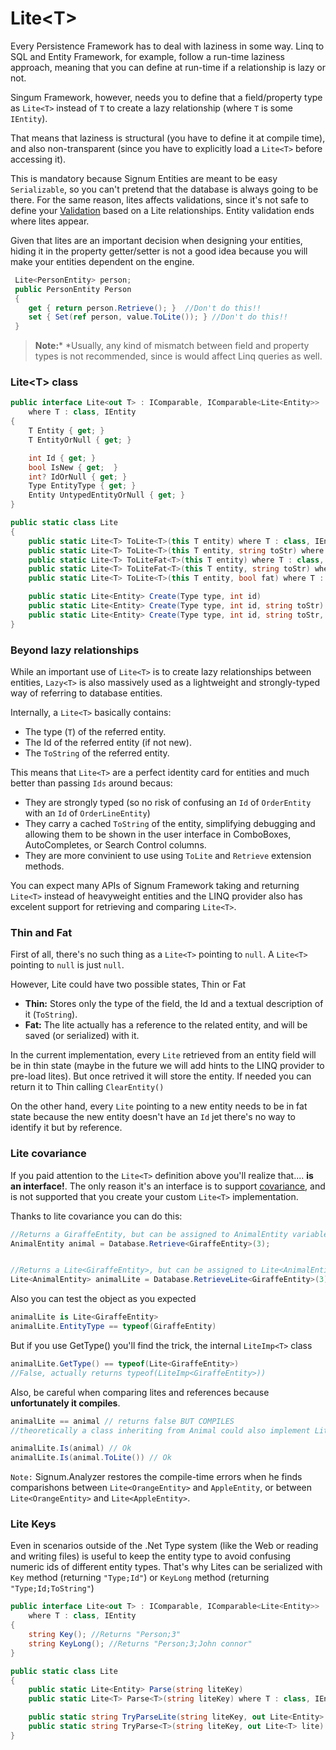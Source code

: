 ﻿# Lite\<T>

Every Persistence Framework has to deal with laziness in some way. Linq to SQL and Entity Framework, for example, follow a run-time laziness approach, meaning that you can define at run-time if a relationship is lazy or not.

Singum Framework, however, needs you to define that a field/property type as `Lite<T>` instead of `T` to create a lazy relationship (where `T` is some `IEntity`).

That means that laziness is structural (you have to define it at compile time), and also non-transparent (since you have to explicitly load a `Lite<T>` before accessing it). 

This is mandatory because Signum Entities are meant to be easy `Serializable`, so you can't pretend that the database is always going to be there. For the same reason, lites affects validations, since it's not safe to define your [Validation](Validation.md) based on a Lite relationships. Entity validation ends where lites appear. 

Given that lites are an important decision when designing your entities, hiding it in the property getter/setter is not a good idea because you will make your entities dependent on the engine. 

```C#
 Lite<PersonEntity> person;
 public PersonEntity Person
 {
    get { return person.Retrieve(); }  //Don't do this!!
    set { Set(ref person, value.ToLite()); } //Don't do this!!
 }
```

> **Note:*** *Usually, any kind of mismatch between field and property types is not recommended, since is would affect Linq queries as well.

### Lite\<T> class

```C#
public interface Lite<out T> : IComparable, IComparable<Lite<Entity>>
    where T : class, IEntity
{
    T Entity { get; }
    T EntityOrNull { get; }

    int Id { get; }
    bool IsNew { get;  }
    int? IdOrNull { get; }
    Type EntityType { get; }
    Entity UntypedEntityOrNull { get; }
}

public static class Lite
{ 
    public static Lite<T> ToLite<T>(this T entity) where T : class, IEntity
    public static Lite<T> ToLite<T>(this T entity, string toStr) where T : class, IEntity
    public static Lite<T> ToLiteFat<T>(this T entity) where T : class, IEntity
    public static Lite<T> ToLiteFat<T>(this T entity, string toStr) where T : class, IEntity
    public static Lite<T> ToLite<T>(this T entity, bool fat) where T : class, IEntity

    public static Lite<Entity> Create(Type type, int id)
    public static Lite<Entity> Create(Type type, int id, string toStr)
    public static Lite<Entity> Create(Type type, int id, string toStr, ModifiedState state)
}
```

### Beyond lazy relationships

While an important use of `Lite<T>` is to create lazy relationships between entities, `Lazy<T>` is also massively used as a lightweight and strongly-typed way of referring to database entities. 

Internally, a `Lite<T>` basically contains: 

* The type (`T`) of the referred entity. 
* The Id of the referred entity (if not new). 
* The `ToString` of the referred entity.

This means that `Lite<T>` are a perfect identity card for entities and much better than passing `Ids` around becaus: 
* They are strongly typed (so no risk of confusing an `Id` of `OrderEntity` with an `Id` of `OrderLineEntity`)
* They carry a cached `ToString` of the entity, simplifying debugging and allowing them to be shown in the user interface in ComboBoxes, AutoCompletes, or Search Control columns. 
* They are more convinient to use using `ToLite` and `Retrieve` extension methods. 

You can expect many APIs of Signum Framework taking and returning `Lite<T>` instead of heavyweight  entities and the LINQ provider also has excelent support for retrieving and comparing `Lite<T>`. 

### Thin and Fat
First of all, there's no such thing as a `Lite<T>` pointing to `null`. A `Lite<T>` pointing to `null` is just `null`.

However, Lite<T> could have two possible states, Thin or Fat
* **Thin:** Stores only the type of the field, the Id and a textual description of it (`ToString`).
* **Fat:** The lite actually has a reference to the related entity, and will be saved (or serialized) with it. 

In the current implementation, every `Lite` retrieved from an entity field will be in thin state (maybe in the future we will add hints to the LINQ provider to pre-load lites). But once retrived it will store the entity. If needed you can return it to Thin calling `ClearEntity()`

On the other hand, every `Lite` pointing to a new entity needs to be in fat state because the new entity doesn't have an `Id` jet there's no way to identify it but by reference. 

### Lite covariance 

If you paid attention to the `Lite<T>` definition above you'll realize that.... **is an interface!**. The only reason it's an interface is to support [covariance](http://msdn.microsoft.com/en-us/library/ee207183.aspx), and is not supported that you create your custom `Lite<T>` implementation. 

Thanks to lite covariance you can do this: 

```C#
//Returns a GiraffeEntity, but can be assigned to AnimalEntity variable
AnimalEntity animal = Database.Retrieve<GiraffeEntity>(3); 


//Returns a Lite<GiraffeEntity>, but can be assigned to Lite<AnimalEntity> variable
Lite<AnimalEntity> animalLite = Database.RetrieveLite<GiraffeEntity>(3);
```

Also you can test the object as you expected

```C#
animalLite is Lite<GiraffeEntity>
animalLite.EntityType == typeof(GiraffeEntity)
```
But if you use GetType() you'll find the trick, the internal `LiteImp<T>` class

```C#
animalLite.GetType() == typeof(Lite<GiraffeEntity>) 
//False, actually returns typeof(LiteImp<GiraffeEntity>))
```

Also, be careful when comparing lites and references because **unfortunately it compiles**. 

```C#
animalLite == animal // returns false BUT COMPILES
//theoretically a class inheriting from Animal could also implement Lite<T>

animalLite.Is(animal) // Ok
animalLite.Is(animal.ToLite()) // Ok
```

```Note:``` Signum.Analyzer restores the compile-time errors when he finds comparishons between `Lite<OrangeEntity>` and `AppleEntity`, or between `Lite<OrangeEntity>` and `Lite<AppleEntity>`. 


### Lite Keys

Even in scenarios outside of the .Net Type system (like the Web or reading and writing files) is useful to keep the entity type to avoid confusing numeric ids of different entity types. That's why Lites can be serialized with `Key` method (returning `"Type;Id"`) or  `KeyLong` method (returning `"Type;Id;ToString"`)

```C#
public interface Lite<out T> : IComparable, IComparable<Lite<Entity>>
    where T : class, IEntity
{
    string Key(); //Returns "Person;3"
    string KeyLong(); //Returns "Person;3;John connor"
}

public static class Lite
{ 
    public static Lite<Entity> Parse(string liteKey)
    public static Lite<T> Parse<T>(string liteKey) where T : class, IEntity

    public static string TryParseLite(string liteKey, out Lite<Entity> result)
    public static string TryParse<T>(string liteKey, out Lite<T> lite) where T : class, IEntity
}
```
